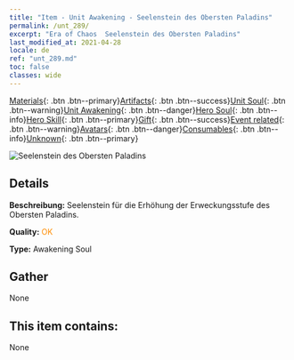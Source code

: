 ```yaml
---
title: "Item - Unit Awakening - Seelenstein des Obersten Paladins"
permalink: /unt_289/
excerpt: "Era of Chaos  Seelenstein des Obersten Paladins"
last_modified_at: 2021-04-28
locale: de
ref: "unt_289.md"
toc: false
classes: wide
---
```

 [Materials](/ItemsDE/){: .btn .btn--primary}[Artifacts](/ItemsDE/Artifacts/){: .btn .btn--success}[Unit Soul](/ItemsDE/UnitSoul/){: .btn .btn--warning}[Unit Awakening](/ItemsDE/UnitAwakening/){: .btn .btn--danger}[Hero Soul](/ItemsDE/HeroSoul/){: .btn .btn--info}[Hero Skill](/ItemsDE/HeroSkill/){: .btn .btn--primary}[Gift](/ItemsDE/Gift/){: .btn .btn--success}[Event related](/ItemsDE/Events/){: .btn .btn--warning}[Avatars](/ItemsDE/Avatars/){: .btn .btn--danger}[Consumables](/ItemsDE/Consumables/){: .btn .btn--info}[Unknown](/ItemsDE/Unknown/){: .btn .btn--primary}

 ![Seelenstein des Obersten Paladins](/images/u/tia_shengqishi.jpg)

## Details
 **Beschreibung:** Seelenstein für die Erhöhung der Erweckungsstufe des Obersten Paladins.

 **Quality:** <span style="color: #FF8C00">OK</span>

 **Type:** Awakening Soul

## Gather

  None

## This item contains:

  None


